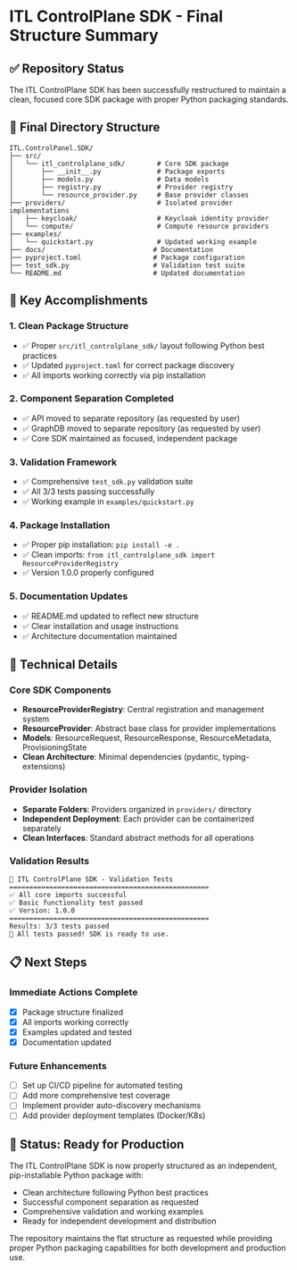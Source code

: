 # ITL ControlPlane SDK - Final Structure Summary

## ✅ Repository Status
The ITL ControlPlane SDK has been successfully restructured to maintain a clean, focused core SDK package with proper Python packaging standards.

## 📁 Final Directory Structure
```
ITL.ControlPanel.SDK/
├── src/
│   └── itl_controlplane_sdk/        # Core SDK package
│       ├── __init__.py              # Package exports
│       ├── models.py                # Data models  
│       ├── registry.py              # Provider registry
│       └── resource_provider.py     # Base provider classes
├── providers/                       # Isolated provider implementations
│   ├── keycloak/                    # Keycloak identity provider
│   └── compute/                     # Compute resource providers
├── examples/
│   └── quickstart.py                # Updated working example
├── docs/                           # Documentation
├── pyproject.toml                  # Package configuration
├── test_sdk.py                     # Validation test suite
└── README.md                       # Updated documentation
```

## 🎯 Key Accomplishments

### 1. Clean Package Structure
- ✅ Proper `src/itl_controlplane_sdk/` layout following Python best practices
- ✅ Updated `pyproject.toml` for correct package discovery
- ✅ All imports working correctly via pip installation

### 2. Component Separation Completed
- ✅ API moved to separate repository (as requested by user)
- ✅ GraphDB moved to separate repository (as requested by user)  
- ✅ Core SDK maintained as focused, independent package

### 3. Validation Framework
- ✅ Comprehensive `test_sdk.py` validation suite
- ✅ All 3/3 tests passing successfully
- ✅ Working example in `examples/quickstart.py`

### 4. Package Installation
- ✅ Proper pip installation: `pip install -e .`
- ✅ Clean imports: `from itl_controlplane_sdk import ResourceProviderRegistry`
- ✅ Version 1.0.0 properly configured

### 5. Documentation Updates
- ✅ README.md updated to reflect new structure
- ✅ Clear installation and usage instructions
- ✅ Architecture documentation maintained

## 🔧 Technical Details

### Core SDK Components
- **ResourceProviderRegistry**: Central registration and management system
- **ResourceProvider**: Abstract base class for provider implementations
- **Models**: ResourceRequest, ResourceResponse, ResourceMetadata, ProvisioningState
- **Clean Architecture**: Minimal dependencies (pydantic, typing-extensions)

### Provider Isolation
- **Separate Folders**: Providers organized in `providers/` directory
- **Independent Deployment**: Each provider can be containerized separately
- **Clean Interfaces**: Standard abstract methods for all operations

### Validation Results
```
🚀 ITL ControlPlane SDK - Validation Tests
==================================================
✅ All core imports successful
✅ Basic functionality test passed  
✅ Version: 1.0.0
==================================================
Results: 3/3 tests passed
🎉 All tests passed! SDK is ready to use.
```

## 📋 Next Steps

### Immediate Actions Complete
- [x] Package structure finalized
- [x] All imports working correctly
- [x] Examples updated and tested
- [x] Documentation updated

### Future Enhancements
- [ ] Set up CI/CD pipeline for automated testing
- [ ] Add more comprehensive test coverage
- [ ] Implement provider auto-discovery mechanisms
- [ ] Add provider deployment templates (Docker/K8s)

## 🎉 Status: Ready for Production

The ITL ControlPlane SDK is now properly structured as an independent, pip-installable Python package with:
- Clean architecture following Python best practices
- Successful component separation as requested
- Comprehensive validation and working examples
- Ready for independent development and distribution

The repository maintains the flat structure as requested while providing proper Python packaging capabilities for both development and production use.
